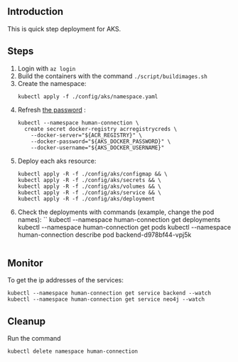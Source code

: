 ## Introduction

This is quick step deployment for AKS.

## Steps
1. Login with `az login`
2. Build the containers with the command `./script/buildimages.sh`
3. Create the namespace:
   ```
   kubectl apply -f ./config/aks/namespace.yaml
   ```
3. Refresh [the password](/docs/references/kube_notes/bootstrap.md) :
   ```
   kubectl --namespace human-connection \
     create secret docker-registry acrregistrycreds \
       --docker-server="${ACR_REGISTRY}" \
       --docker-password="${AKS_DOCKER_PASSWORD}" \
       --docker-username="${AKS_DOCKER_USERNAME}"
   ```
3. Deploy each aks resource:
   ```
   kubectl apply -R -f ./config/aks/configmap && \
   kubectl apply -R -f ./config/aks/secrets && \
   kubectl apply -R -f ./config/aks/volumes && \
   kubectl apply -R -f ./config/aks/service && \
   kubectl apply -R -f ./config/aks/deployment
   ```
4. Check the deployments with commands (example, change the pod names):
   ``
   kubectl --namespace human-connection get deployments
   kubectl --namespace human-connection get pods
   kubectl --namespace human-connection describe pod backend-d978bf44-vpj5k
   ```

## Monitor

To get the ip addresses of the services:
```
kubectl --namespace human-connection get service backend --watch
kubectl --namespace human-connection get service neo4j --watch
```

## Cleanup
Run the command

```
kubectl delete namespace human-connection
```
